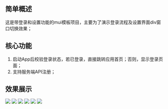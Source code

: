 ## 简单概述
这是带登录和设置功能的mui模板项目，主要为了演示登录流程及设置界面div窗口切换效果；

## 核心功能
1. 启动App后校验登录状态，若已登录，直接跳转应用首页；否则，显示登录页面；
2. 支持服务端API注册；

## 效果展示

<img src="blob/devel/images/welcome1.png">
<img src="blob/devel/images/welcome2.png">
<img src="blob/devel/images/welcome3.png">
<img src="blob/devel/images/reg.png">
<img src="blob/devel/images/login.png">
<img src="blob/devel/images/settting.png">